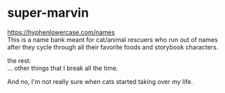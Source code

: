 # super-marvin

https://hyphenlowercase.com/names
<br>
This is a name bank meant for cat/animal rescuers who run out of names after they cycle through all their favorite foods and storybook characters.

the rest:
<br>
... other things that I break all the time.


And no, I'm not really sure when cats started taking over my life.
